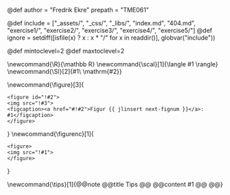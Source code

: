 <!-----------------------------------------------------
Add here global page variables to use throughout your
website.
The website_* must be defined for the RSS to work
------------------------------------------------------->
<!-- @def website_title = "Franklin Template"
@def website_descr = "Example website using Franklin"
@def website_url   = "https://tlienart.github.io/FranklinTemplates.jl/" -->

@def author = "Fredrik Ekre"
prepath = "TME061"

@def include = ["_assets/", "_css/", "_libs/", "index.md", "404.md", "exercise1/", "exercise2/", "exercise3/", "exercise4/", "exercise5/"]
@def ignore = setdiff([isfile(x) ? x : x * "/" for x in readdir()], globvar("include"))

<!-- Table of contents -->
@def mintoclevel=2
@def maxtoclevel=2

<!-----------------------------------------------------
Add here global latex commands to use throughout your
pages. It can be math commands but does not need to be.
For instance:
* \newcommand{\phrase}{This is a long phrase to copy.}
------------------------------------------------------->
\newcommand{\R}{\mathbb R}
\newcommand{\scal}[1]{\langle #1 \rangle}
\newcommand{\SI}[2]{#1\ \mathrm{#2}}

\newcommand{\figure}[3]{
~~~
<figure id="!#2">
<img src="!#3">
<figcaption><a href="#!#2">Figur {{ jlinsert next-fignum }}</a>: #1</figcaption>
</figure>
~~~
}
\newcommand{\figurenc}[1]{
~~~
<figure>
<img src="!#1">
</figure>
~~~
}

\newcommand{\tips}[1]{@@note @@title Tips @@ @@content #1 @@ @@}



